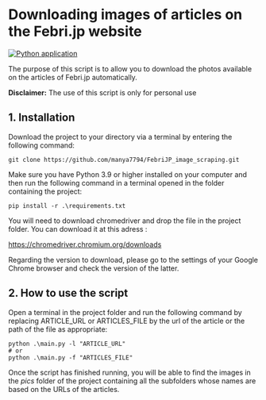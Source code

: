# Downloading images of articles on the Febri.jp website
[![Python application](https://github.com/manya7794/FebriJP_image_scraping/actions/workflows/python-app.yml/badge.svg)](https://github.com/manya7794/FebriJP_image_scraping/actions/workflows/python-app.yml)

The purpose of this script is to allow you to download the photos available on the articles of Febri.jp automatically. 

**Disclaimer:** The use of this script is only for personal use

## 1. Installation 

Download the project to your directory via a terminal by entering the following command:
```
git clone https://github.com/manya7794/FebriJP_image_scraping.git
```
Make sure you have Python 3.9 or higher installed on your computer and then run the following command in a terminal opened in the folder containing the project:
```
pip install -r .\requirements.txt
```


You will need to download chromedriver and drop the file in the project folder. You can download it at this adress :

https://chromedriver.chromium.org/downloads

Regarding the version to download, please go to the settings of your Google Chrome browser and check the version of the latter.

## 2. How to use the script

Open a terminal in the project folder and run the following command by replacing ARTICLE_URL or ARTICLES_FILE by the url of the article or the path of the file as appropriate: 

```
python .\main.py -l "ARTICLE_URL"
# or
python .\main.py -f "ARTICLES_FILE"
```

Once the script has finished running, you will be able to find the images in the *pics* folder of the project containing all the subfolders whose names are based on the URLs of the articles.
